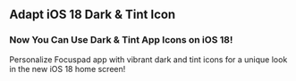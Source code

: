 ## Adapt iOS 18 Dark & Tint Icon <br>
### Now You Can Use Dark & Tint App Icons on iOS 18! <br>
Personalize Focuspad app with vibrant dark and tint icons for a unique look in the new iOS 18 home screen!